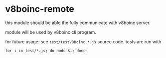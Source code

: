 v8boinc-remote
==============

this module should be able the fully communicate with v8boinc server.

module will be used by v8boinc cli program.

for future usage: see `test/testV8Boinc.*.js` source code.
tests are run with

`for i in test/*.js; do node $i; done`
